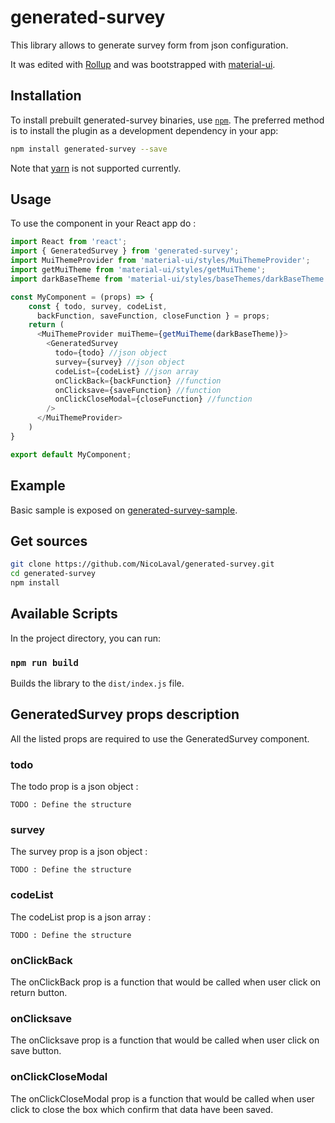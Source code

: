 # generated-survey

This library allows to generate survey form from json configuration.

It was edited with [Rollup](https://github.com/rollup/rollup) and was bootstrapped with [material-ui](https://github.com/mui-org/material-ui).

## Installation

To install prebuilt generated-survey binaries, use [`npm`](https://docs.npmjs.com/). The preferred method is to install the plugin as a development dependency in your app:

```sh
npm install generated-survey --save
```

Note that [yarn](https://github.com/yarnpkg/yarn) is not supported currently.

## Usage

To use the component in your React app do :

```javascript
import React from 'react';
import { GeneratedSurvey } from 'generated-survey';
import MuiThemeProvider from 'material-ui/styles/MuiThemeProvider';
import getMuiTheme from 'material-ui/styles/getMuiTheme';
import darkBaseTheme from 'material-ui/styles/baseThemes/darkBaseTheme';

const MyComponent = (props) => {
    const { todo, survey, codeList,
      backFunction, saveFunction, closeFunction } = props;
    return (
      <MuiThemeProvider muiTheme={getMuiTheme(darkBaseTheme)}>
        <GeneratedSurvey
          todo={todo} //json object
          survey={survey} //json object
          codeList={codeList} //json array
          onClickBack={backFunction} //function
          onClicksave={saveFunction} //function
          onClickCloseModal={closeFunction} //function
        />
      </MuiThemeProvider>
    )
}

export default MyComponent;
```

## Example

Basic sample is exposed on [generated-survey-sample](https://github.com/NicoLaval/generated-survey/tree/master/example/generated-survey-sample).

## Get sources

```sh
git clone https://github.com/NicoLaval/generated-survey.git
cd generated-survey
npm install
```

## Available Scripts

In the project directory, you can run:

### `npm run build`

Builds the library to the `dist/index.js` file.<br>

## GeneratedSurvey props description

All the listed props are required to use the GeneratedSurvey component.

### todo

The todo prop is a json object :

```
TODO : Define the structure
```

### survey

The survey prop is a json object :

```
TODO : Define the structure
```

### codeList

The codeList prop is a json array :

```
TODO : Define the structure
```

### onClickBack

The onClickBack prop is a function that would be called when user click on return button.

### onClicksave

The onClicksave prop is a function that would be called when user click on save button.

### onClickCloseModal

The onClickCloseModal prop is a function that would be called when user click to close the box which confirm that data have been saved.
